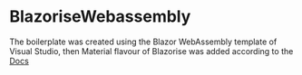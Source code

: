 # BlazoriseWebassembly

The boilerplate was created using the Blazor WebAssembly template of Visual Studio, then Material flavour of Blazorise was added according to the [Docs](https://blazorise.com/docs/usage/material/)
